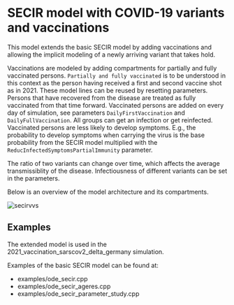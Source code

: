 # SECIR model with COVID-19 variants and vaccinations

This model extends the basic SECIR model by adding vaccinations and allowing the implicit modeling of a newly arriving variant that takes hold.

Vaccinations are modeled by adding compartments for partially and fully vaccinated persons. `Partially and fully vaccinated` is to be understood in this context as the person having received a first and second vaccine shot as in 2021. These model lines can be reused by resetting parameters. Persons that have recovered from the disease are treated as fully vaccinated from that time forward. Vaccinated persons are added on every day of simulation, see parameters `DailyFirstVaccination` and `DailyFullVaccination`. All groups can get an infection or get reinfected. Vaccinated persons are less likely to develop symptoms. E.g., the probability to develop symptoms when carrying the virus is the base probability from the SECIR model multiplied with the `ReducInfectedSymptomsPartialImmunity` parameter.

The ratio of two variants can change over time, which affects the average transmissiblity of the disease. Infectiousness of different variants can be set in the parameters.

Below is an overview of the model architecture and its compartments.

![secirvvs](https://github.com/DLR-SC/memilio/assets/69154294/374bf838-4ae4-4e8e-8e05-9f36cf478397)

## Examples

The extended model is used in the 2021_vaccination_sarscov2_delta_germany simulation. 

Examples of the basic SECIR model can be found at:

- examples/ode_secir.cpp
- examples/ode_secir_ageres.cpp
- examples/ode_secir_parameter_study.cpp
